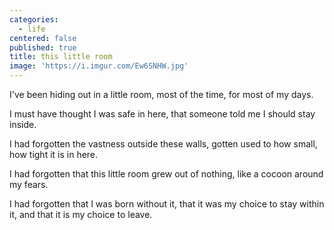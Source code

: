 ```yaml
---
categories:
  - life
centered: false
published: true
title: this little room
image: 'https://i.imgur.com/Ew6SNHW.jpg'
---
```

I've been hiding out
in a little room,
most of the time,
for most of my days.

I must have thought
I was safe in here,
that someone told me
I should stay inside.

I had forgotten
the vastness
outside these walls,
gotten used 
to how small,
how tight
it is in here.

I had forgotten
that this little room 
grew out of nothing,
like a cocoon
around my fears.

I had forgotten
that I was born
without it,
that it was my choice
to stay within it,
and that it is my choice
to leave.
